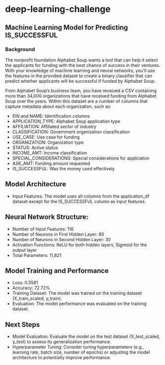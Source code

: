 # deep-learning-challenge

## Machine Learning Model for Predicting IS_SUCCESSFUL
### Background
The nonprofit foundation Alphabet Soup wants a tool that can help it select the applicants for funding with the best chance of success in their ventures. With your knowledge of machine learning and neural networks, you’ll use the features in the provided dataset to create a binary classifier that can predict whether applicants will be successful if funded by Alphabet Soup.

From Alphabet Soup’s business team, you have received a CSV containing more than 34,000 organizations that have received funding from Alphabet Soup over the years. Within this dataset are a number of columns that capture metadata about each organization, such as:

* EIN and NAME: Identification columns
* APPLICATION_TYPE: Alphabet Soup application type
* AFFILIATION: Affiliated sector of industry
* CLASSIFICATION: Government organization classification
* USE_CASE: Use case for funding
* ORGANIZATION: Organization type
* STATUS: Active status
* INCOME_AMT: Income classification
* SPECIAL_CONSIDERATIONS: Special considerations for application
* ASK_AMT: Funding amount requested
* IS_SUCCESSFUL: Was the money used effectively


## Model Architecture
* Input Features: The model uses all columns from the application_df dataset except for the IS_SUCCESSFUL column as input features.

## Neural Network Structure:
* Number of Input Features: 116
* Number of Neurons in First Hidden Layer: 80
* Number of Neurons in Second Hidden Layer: 30
* Activation Functions: ReLU for both hidden layers, Sigmoid for the output layer
* Total Parameters: 11,821


## Model Training and Performance
* Loss: 0.5581
* Accuracy: 72.72%
* Training Dataset: The model was trained on the training dataset (X_train_scaled, y_train).
* Evaluation: The model performance was evaluated on the training dataset.


## Next Steps
* Model Evaluation: Evaluate the model on the test dataset (X_test_scaled, y_test) to assess its generalization performance.
* Hyperparameter Tuning: Consider tuning hyperparameters (e.g., learning rate, batch size, number of epochs) or adjusting the model architecture to potentially improve performance.
